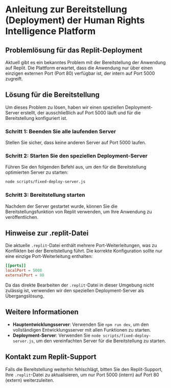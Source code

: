 # Anleitung zur Bereitstellung (Deployment) der Human Rights Intelligence Platform

## Problemlösung für das Replit-Deployment

Aktuell gibt es ein bekanntes Problem mit der Bereitstellung der Anwendung auf Replit. Die Plattform erwartet, dass die Anwendung nur über einen einzigen externen Port (Port 80) verfügbar ist, der intern auf Port 5000 zugreift.

## Lösung für die Bereitstellung

Um dieses Problem zu lösen, haben wir einen speziellen Deployment-Server erstellt, der ausschließlich auf Port 5000 läuft und für die Bereitstellung konfiguriert ist.

### Schritt 1: Beenden Sie alle laufenden Server

Stellen Sie sicher, dass keine anderen Server auf Port 5000 laufen.

### Schritt 2: Starten Sie den speziellen Deployment-Server

Führen Sie den folgenden Befehl aus, um den für die Bereitstellung optimierten Server zu starten:

```bash
node scripts/fixed-deploy-server.js
```

### Schritt 3: Bereitstellung starten

Nachdem der Server gestartet wurde, können Sie die Bereitstellungsfunktion von Replit verwenden, um Ihre Anwendung zu veröffentlichen.

## Hinweise zur .replit-Datei

Die aktuelle `.replit`-Datei enthält mehrere Port-Weiterleitungen, was zu Konflikten bei der Bereitstellung führt. Die korrekte Konfiguration sollte nur eine einzige Port-Weiterleitung enthalten:

```toml
[[ports]]
localPort = 5000
externalPort = 80
```

Da das direkte Bearbeiten der `.replit`-Datei in dieser Umgebung nicht zulässig ist, verwenden wir den speziellen Deployment-Server als Übergangslösung.

## Weitere Informationen

- **Hauptentwicklungsserver**: Verwenden Sie `npm run dev`, um den vollständigen Entwicklungsserver mit allen Funktionen zu starten.
- **Deployment-Server**: Verwenden Sie `node scripts/fixed-deploy-server.js`, um den vereinfachten Server für die Bereitstellung zu starten.

## Kontakt zum Replit-Support

Falls die Bereitstellung weiterhin fehlschlägt, bitten Sie den Replit-Support, Ihre `.replit`-Datei zu aktualisieren, um nur Port 5000 (intern) auf Port 80 (extern) weiterzuleiten.